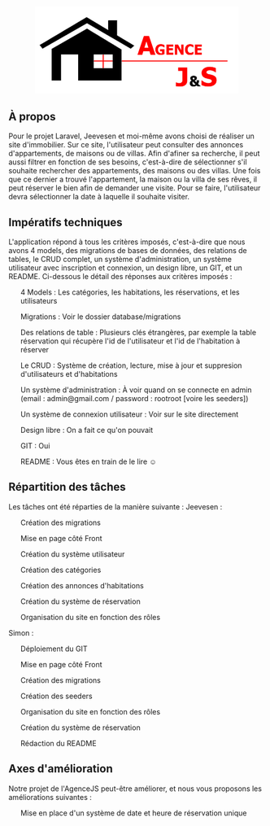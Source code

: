 <p align="center">
    <img src="public/storage/img/logo.png" width="400">
</p>

## À propos

Pour le projet Laravel, Jeevesen et moi-même avons choisi de réaliser un site d'immobilier.
Sur ce site, l'utilisateur peut consulter des annonces d'appartements, de maisons ou de villas. Afin d'afiner sa recherche, il peut aussi filtrer en fonction de ses besoins, c'est-à-dire de sélectionner s'il souhaite rechercher des appartements, des maisons ou des villas.
Une fois que ce dernier a trouvé l'appartement, la maison ou la villa de ses rêves, il peut réserver le bien afin de demander une visite. Pour se faire, l'utilisateur devra sélectionner la date à laquelle il souhaite visiter.

## Impératifs techniques

L'application répond à tous les critères imposés, c'est-à-dire que nous avons 4 models, des migrations de bases de données, des relations de tables, le CRUD complet, un système d'administration, un système utilisateur avec inscription et connexion, un design libre, un GIT, et un README.
Ci-dessous le détail des réponses aux critères imposés :
<ol>4 Models : Les catégories, les habitations, les réservations, et les utilisateurs</ol>
<ol>Migrations : Voir le dossier database/migrations</ol>
<ol>Des relations de table : Plusieurs clés étrangères, par exemple la table réservation qui récupère l'id de l'utilisateur et l'id de l'habitation à réserver</ol>
<ol>Le CRUD : Système de création, lecture, mise à jour et suppresion d'utilisateurs et d'habitations</ol>
<ol>Un système d'administration : À voir quand on se connecte en admin (email : admin@gmail.com / password : rootroot [voire les seeders])</ol>
<ol>Un système de connexion utilisateur : Voir sur le site directement</ol>
<ol>Design libre : On a fait ce qu'on pouvait</ol>
<ol>GIT : Oui</ol>
<ol>README : Vous êtes en train de le lire ☺</ol>

## Répartition des tâches

Les tâches ont été réparties de la manière suivante :
Jeevesen :
<ol>Création des migrations</ol>
<ol>Mise en page côté Front</ol>
<ol>Création du système utilisateur</ol>
<ol>Création des catégories</ol>
<ol>Création des annonces d'habitations</ol>
<ol>Création du système de réservation</ol>
<ol>Organisation du site en fonction des rôles</ol>

Simon :
<ol>Déploiement du GIT</ol>
<ol>Mise en page côté Front</ol>
<ol>Création des migrations</ol>
<ol>Création des seeders</ol>
<ol>Organisation du site en fonction des rôles</ol>
<ol>Création du système de réservation</ol>
<ol>Rédaction du README</ol>

## Axes d'amélioration

Notre projet de l'AgenceJS peut-être améliorer, et nous vous proposons les améliorations suivantes :
<ol>Mise en place d'un système de date et heure de réservation unique</ol>
